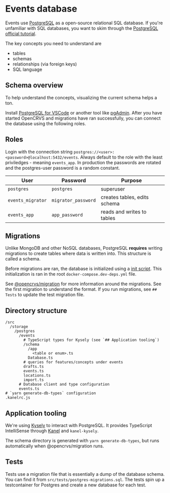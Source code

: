 # Events database

Events use [PostgreSQL](https://www.postgresql.org/about/) as a open-source relational SQL database. If you're unfamiliar with SQL databases, you want to skim through the [PostgreSQL official tutorial](https://www.postgresql.org/docs/17/tutorial.html).

The key concepts you need to understand are

- tables
- schemas
- relationships (via foreign keys)
- SQL language

## Schema overview

To help understand the concepts, visualizing the current schema helps a ton.

Install [PostgreSQL for VSCode](https://marketplace.visualstudio.com/items?itemName=ms-ossdata.vscode-pgsql) or another tool like [pgAdmin](https://www.pgadmin.org/). After you have started OpenCRVS and migrations have ran successfully, you can connect the database using the following roles.

## Roles

Login with the connection string `postgres://<user>:<password>@localhost:5432/events`. Always default to the role with the least priviledges - meaning `events_app`. In production the passwords are rotated and the postgres-user password is a random constant.

| User              | Password            | Purpose                      |
| ----------------- | ------------------- | ---------------------------- |
| `postgres`        | `postgres`          | superuser                    |
| `events_migrator` | `migrator_password` | creates tables, edits schema |
| `events_app`      | `app_password`      | reads and writes to tables   |

## Migrations

Unlike MongoDB and other NoSQL databases, PostgreSQL **requires** writing migrations to create tables where data is written into. This structure is called a schema.

Before migrations are ran, the database is initialized using a [init script](../migration/src/migrations/postgres/0001_init.sql). This initialization is ran in the root `docker-compose.dev-deps.yml` file.

See [@opencrvs/migration](/packages/migration/README.md) for more information around the migrations. See the first migration to understand the format. If you run migrations, see `## Tests` to update the test migration file.

## Directory structure

```
/src
  /storage
    /postgres
      /events
        # TypeScript types for Kysely (see `## Application tooling`)
        /schema
          /app
            <table or enum>.ts
          Database.ts
        # queries for features/concepts under events
        drafts.ts
        events.ts
        locations.ts
        import.ts
      # Database client and type configuration
      events.ts
# `yarn generate-db-types` configuration
.kanelrc.js

```

## Application tooling

We're using [Kysely](https://kysely.dev/) to interact with PostgreSQL. It provides TypeScript IntelliSense through [Kanel](https://kristiandupont.github.io/kanel/) and `kanel-kysely`.

The schema directory is generated with `yarn generate-db-types`, but runs automatically when @opencrvs/migration runs.

## Tests

Tests use a migration file that is essentially a dump of the database schema. You can find it from `src/tests/postgres-migrations.sql`. The tests spin up a testcontainer for Postgres and create a new database for each test.
